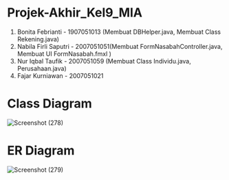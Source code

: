 # Projek-Akhir_Kel9_MIA

1. Bonita Febrianti - 1907051013  (Membuat DBHelper.java, Membuat Class Rekening.java)
2. Nabila Firli Saputri - 2007051051(Membuat FormNasabahController.java, Membuat UI FormNasabah.fmxl )
3. Nur Iqbal Taufik - 2007051059 (Membuat Class Individu.java, Perusahaan.java)
5. Fajar Kurniawan - 2007051021 

# Class Diagram
![Screenshot (278)](https://user-images.githubusercontent.com/95564998/147454083-b40fcc6f-f7ad-48f3-8516-03c735febab8.png)

# ER Diagram
![Screenshot (279)](https://user-images.githubusercontent.com/95564998/147454219-e4d56e30-1b46-4f1a-a21a-5efee83a72f0.png)



